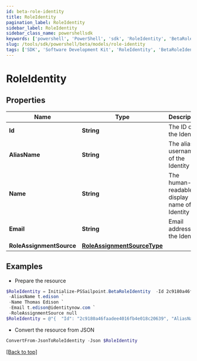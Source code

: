 ```yaml
---
id: beta-role-identity
title: RoleIdentity
pagination_label: RoleIdentity
sidebar_label: RoleIdentity
sidebar_class_name: powershellsdk
keywords: ['powershell', 'PowerShell', 'sdk', 'RoleIdentity', 'BetaRoleIdentity'] 
slug: /tools/sdk/powershell/beta/models/role-identity
tags: ['SDK', 'Software Development Kit', 'RoleIdentity', 'BetaRoleIdentity']
---
```



# RoleIdentity

## Properties

Name | Type | Description | Notes
------------ | ------------- | ------------- | -------------
**Id** | **String** | The ID of the Identity | [optional] 
**AliasName** | **String** | The alias / username of the Identity | [optional] 
**Name** | **String** | The human-readable display name of the Identity | [optional] 
**Email** | **String** | Email address of the Identity | [optional] 
**RoleAssignmentSource** | [**RoleAssignmentSourceType**](role-assignment-source-type) |  | [optional] 

## Examples

- Prepare the resource
```powershell
$RoleIdentity = Initialize-PSSailpoint.BetaRoleIdentity  -Id 2c9180a46faadee4016fb4e018c20639 `
 -AliasName t.edison `
 -Name Thomas Edison `
 -Email t.edison@identitynow.com `
 -RoleAssignmentSource null
$RoleIdentity = @"{  "Id": "2c9180a46faadee4016fb4e018c20639", "AliasName": "t.edison", "Name": "Thomas Edison", "Email": "t.edison@identitynow.com", "RoleAssignmentSource": "null "}"@
```

- Convert the resource from JSON
```powershell
ConvertFrom-JsonToRoleIdentity -Json $RoleIdentity
```


[[Back to top]](#) 

